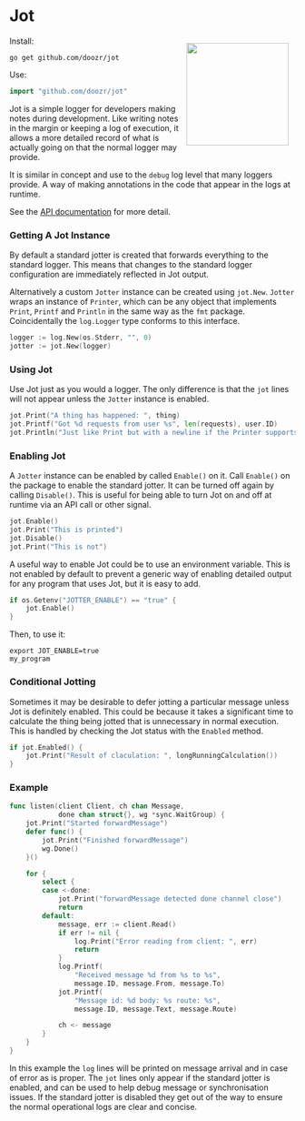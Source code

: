 # Jot

Install:<img align="right" width="180" style="margin: 12px" src="https://cdn.rawgit.com/doozr/jot/master/jot.svg">


```
go get github.com/doozr/jot
```

Use:

```go
import "github.com/doozr/jot"
```

Jot is a simple logger for developers making notes during development. Like
writing notes in the margin or keeping a log of execution, it allows a more
detailed record of what is actually going on that the normal logger may provide.

It is similar in concept and use to the `debug` log level that many loggers
provide. A way of making annotations in the code that appear in the logs at
runtime.

See the [API documentation](API.md) for more detail.

### Getting A Jot Instance

By default a standard jotter is created that forwards everything to the standard
logger. This means that changes to the standard logger configuration are
immediately reflected in Jot output.

Alternatively a custom `Jotter` instance can be created using `jot.New`.
`Jotter` wraps an instance of `Printer`, which can be any object that implements
`Print`, `Printf` and `Println` in the same way as the `fmt` package.
Coincidentally the `log.Logger` type conforms to this interface.

```go
logger := log.New(os.Stderr, "", 0)
jotter := jot.New(logger)
```

### Using Jot

Use Jot just as you would a logger. The only difference is that the `jot`
lines will not appear unless the `Jotter` instance is enabled.

```go
jot.Print("A thing has happened: ", thing)
jot.Printf("Got %d requests from user %s", len(requests), user.ID)
jot.Println("Just like Print but with a newline if the Printer supports it")
```

### Enabling Jot

A `Jotter` instance can be enabled by called `Enable()` on it. Call `Enable()`
on the package to enable the standard jotter. It can be turned off again by
calling `Disable()`. This is useful for being able to turn Jot on and off at
runtime via an API call or other signal.

```go
jot.Enable()
jot.Print("This is printed")
jot.Disable()
jot.Print("This is not")
```

A useful way to enable Jot could be to use an environment variable. This is
not enabled by default to prevent a generic way of enabling detailed output for
any program that uses Jot, but it is easy to add.

```go
if os.Getenv("JOTTER_ENABLE") == "true" {
	jot.Enable()
}
```

Then, to use it:

```
export JOT_ENABLE=true
my_program
```

### Conditional Jotting

Sometimes it may be desirable to defer jotting a particular message unless Jot
is definitely enabled. This could be because it takes a significant time to
calculate the thing being jotted that is unnecessary in normal execution. This
is handled by checking the Jot status with the `Enabled` method.

```go
if jot.Enabled() {
	jot.Print("Result of claculation: ", longRunningCalculation())
}
```

### Example

```go
func listen(client Client, ch chan Message,
			done chan struct{}, wg *sync.WaitGroup) {
	jot.Print("Started forwardMessage")
	defer func() {
		jot.Print("Finished forwardMessage")
		wg.Done()
	}()

	for {
		select {
		case <-done:
			jot.Print("forwardMessage detected done channel close")
			return
		default:
			message, err := client.Read()
			if err != nil {
				log.Print("Error reading from client: ", err)
				return
			}
			log.Printf(
				"Received message %d from %s to %s",
				message.ID, message.From, message.To)
			jot.Printf(
				"Message id: %d body: %s route: %s",
				message.ID, message.Text, message.Route)

			ch <- message
		}
	}
}
```

In this example the `log` lines will be printed on message arrival and in case
of error as is proper. The `jot` lines only appear if the standard jotter is
enabled, and can be used to help debug message or synchronisation issues. If the
standard jotter is disabled they get out of the way to ensure the normal
operational logs are clear and concise.
